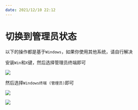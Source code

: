 ```yaml
---
date: 2021/12/10 22:12
---
```


# 切换到管理员状态

以下的操作都是基于`Windows`，如果你使用其他系统，请自行解决  

安装`Win`和`X`键，然后选择管理员终端即可

![](https://picture.xcye.xyz/image-20211210201040357.png?x-oss-process=style/pictureProcess1)

然后选择`Windows终端 (管理员)`即可

![](https://picture.xcye.xyz/image-20211210201202994.png?x-oss-process=style/pictureProcess1)



![](https://picture.xcye.xyz/image-20211210201341588.png?x-oss-process=style/pictureProcess1)
